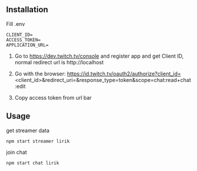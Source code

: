 

## Installation

Fill .env
```
CLIENT_ID=
ACCESS_TOKEN=
APPLICATION_URL=
```

1. Go to https://dev.twitch.tv/console and register app and get Client ID, normal redirect url is http://localhost

2. Go with the browser:
https://id.twitch.tv/oauth2/authorize?client_id=<client_id>&redirect_uri=<OAuth Redirect URLs>&response_type=token&scope=chat:read+chat:edit

3. Copy access token from url bar

## Usage

get streamer data
```
npm start streamer lirik
```

join chat
```
npm start chat lirik
```

